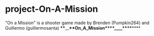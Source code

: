 # project-On-A-Mission

"On a Mission" is a shooter game made by Brenden (Pumpkin264) and Guillermo (guillermosanta)
******************\*\*******************\_\_******************\*\*******************On_A_Mission****************\*\*\*\*****************\_\_\_\_****************\*\*\*\*****************
